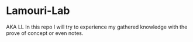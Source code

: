 # Lamouri-Lab
AKA LL
In this repo I will try to experience my gathered knowledge with the prove of concept or even notes.
